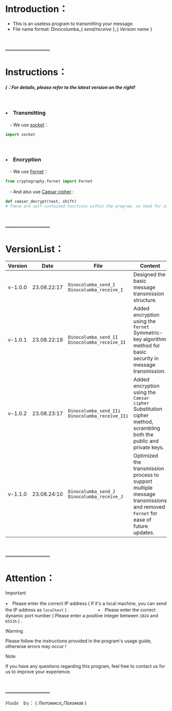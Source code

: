 　

# Introduction：

- This is an useless program to transmitting your message.
- File name format:    Dinocolumba_{ _send/receive_ }_{ _Version name_ }

　

══════════════

# Instructions：

***(：For details, please refer to the latest version on the right!***

　
### •　Transmitting

 　- We use [socket](https://docs.python.org/3/howto/sockets.html)：
 ```python
import socket
 ```

　
### •　Encryption

 　- We use [Fernet](https://cryptography.io/en/latest/fernet/)：
 ```python
from cryptography.fernet import Fernet
 ```

 　- And also use [Caesar cipher](https://en.wikipedia.org/wiki/Caesar_cipher) :
 ```python
def caesar_decrypt(text, shift)
# These are self-contained functions within the program, no need for imports.
 ```

　

══════════════

# VersionList：

| Version | Date | File | Content |
| --- | --- | --- | --- |
| v-1.0.0 | 23.08.22:17 | `Dinocolumba_send_I` `Dinocolumba_receive_I` | Designed the basic message transmission structure. |
| v-1.0.1 | 23.08.22:19 | `Dinocolumba_send_II` `Dinocolumba_receive_II` | Added encryption using the `Fernet` Symmetric-key algorithm method for basic security in message transmission. |
| v-1.0.2 | 23.08.23:17 | `Dinocolumba_send_IIi` `Dinocolumba_receive_IIi` | Added encryption using the `Caesar cipher` Substitution cipher method, scrambling both the public and private keys. |
| v-1.1.0 | 23.08.24:10 | `Dinocolumba_send_J` `Dinocolumba_receive_J` | Optimized the transmission process to support multiple message transmissions and removed `Fernet` for ease of future updates. |
　

══════════════

# Attention：

> [!IMPORTANT]
> •　Please enter the correct IP address ( If it's a local machine, you can send the IP address as `localhost` ) .　 　 　 　 　
> •　Please enter the correct dynamic port number ( Please enter a positive integer between `1024` and `65535` ) .

> [!WARNING]
> Please follow the instructions provided in the program's usage guide, otherwise errors may occur !

> [!NOTE]
> If you have any questions regarding this program, feel free to contact us for us to improve your experience.

　

══════════════

𝕄𝕒𝕕𝕖　𝕓𝕪： { _Лютомисл_Пахомав_ }


